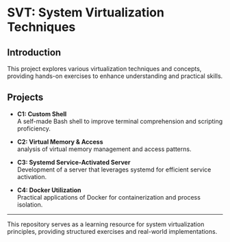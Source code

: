 # SVT: System Virtualization Techniques

## Introduction
This project explores various virtualization techniques and concepts, providing hands-on exercises to enhance understanding and practical skills.

## Projects
- **C1: Custom Shell**  
  A self-made Bash shell to improve terminal comprehension and scripting proficiency.  

- **C2: Virtual Memory & Access**  
  analysis of virtual memory management and access patterns.  

- **C3: Systemd Service-Activated Server**  
  Development of a server that leverages systemd for efficient service activation.  

- **C4: Docker Utilization**  
  Practical applications of Docker for containerization and process isolation.  

---

This repository serves as a learning resource for system virtualization principles, providing structured exercises and real-world implementations.
